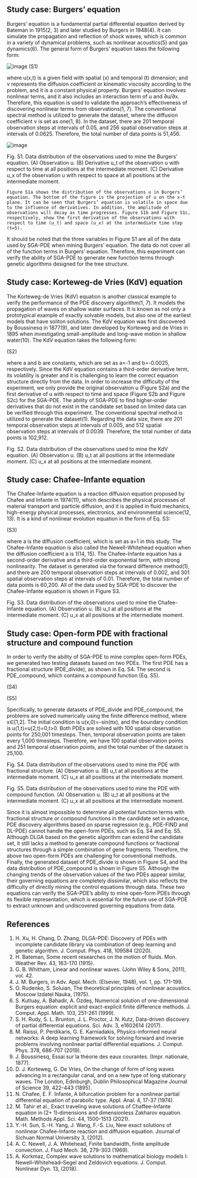 ## Study case: Burgers’ equation
Burgers’ equation is a fundamental partial differential equation derived by Bateman in 1915(2, 3) and later studied by Burgers in 1948(4). It can simulate the propagation and reflection of shock waves, which is common in a variety of dynamical problems, such as nonlinear acoustics(5) and gas dynamics(6). The general form of Burgers’ equation takes the following form: 

	 
![image](https://user-images.githubusercontent.com/41933063/122323321-824c2780-cf59-11eb-9379-a955073d032a.png)
(S1)

where u(x,t) is a given field with spatial (x) and temporal (t) dimension; and ν represents the diffusion coefficient or kinematic viscosity according to the problem, and it is a constant physical property.
	Burgers’ equation involves nonlinear terms, and it also includes an interaction term of u and ∂u/∂x. Therefore, this equation is used to validate the approach’s effectiveness of discovering nonlinear terms from observations(1, 7). 
The conventional spectral method is utilized to generate the dataset, where the diffusion coefficient ν is set as one(1, 8). In the dataset, there are 201 temporal observation steps at intervals of 0.05, and 256 spatial observation steps at intervals of 0.0625. Therefore, the total number of data points is 51,456. 

![image](https://user-images.githubusercontent.com/41933063/122323338-8d06bc80-cf59-11eb-83f1-51f35567b5d3.png)

Fig. S1. Data distribution of the observations used to mine the Burgers’ equation. (A) Observation u. (B) Derivative u_t of the observation u with respect to time at all positions at the intermediate moment. (C) Derivative u_x of the observation u with respect to space at all positions at the intermediate moment.

	Figure S1a shows the distribution of the observations u in Burgers’ equation. The bottom of the figure is the projection of u on the x-t plane. It can be seen that Burgers’ equation is volatile in space due to the influence of derivatives. In addition, the amplitude of observations will decay as time progresses. Figure S1b and Figure S1c, respectively, show the first derivative of the observations with respect to time (u_t) and space (u_x) at the intermediate time step (t=5). 
It should be noted that the three variables in Figure S1 are all of the data used by SGA-PDE when mining Burgers’ equation. The data do not cover all of the function terms in Burgers’ equation. Therefore, this experiment can verify the ability of SGA-PDE to generate new function terms through genetic algorithms designed for the tree structure.

## Study case: Korteweg-de Vries (KdV) equation
The Korteweg-de Vries (KdV) equation is another classical example to verify the performance of the PDE discovery algorithm(1, 7). It models the propagation of waves on shallow water surfaces. It is known as not only a prototypical example of exactly solvable models, but also one of the earliest models that have soliton solutions. The KdV equation was first discovered by Boussinesq in 1877(9), and later developed by Korteweg and de Vries in 1895 when investigating small-amplitude and long-wave motion in shallow water(10). The KdV equation takes the following form:

	 
(S2)

where a and b are constants, which are set as a=-1 and b=-0.0025, respectively. 
Since the KdV equation contains a third-order derivative term, its volatility is greater and it is challenging to learn the correct equation structure directly from the data. In order to increase the difficulty of the experiment, we only provide the original observation u (Figure S2a) and the first derivative of u with respect to time and space (Figure S2b and Figure S2c) for the SGA-PDE. The ability of SGA-PDE to find higher-order derivatives that do not exist in the candidate set based on limited data can be verified through this experiment. 
The conventional spectral method is utilized to generate the dataset(1). Regarding the data size, there are 201 temporal observation steps at intervals of 0.005, and 512 spatial observation steps at intervals of 0.0039. Therefore, the total number of data points is 102,912.

 
Fig. S2. Data distribution of the observations used to mine the KdV equation. (A) Observation u. (B) u_t at all positions at the intermediate moment. (C) u_x at all positions at the intermediate moment.

## Study case: Chafee-Infante equation
The Chafee-Infante equation is a reaction diffusion equation proposed by Chafee and Infante in 1974(11), which describes the physical processes of material transport and particle diffusion, and it is applied in fluid mechanics, high-energy physical processes, electronics, and environmental science(12, 13). It is a kind of nonlinear evolution equation in the form of Eq. S3:

	 
(S3)

where a is the diffusion coefficient, which is set as a=1 in this study. 
The Chafee-Infante equation is also called the Newell-Whitehead equation when the diffusion coefficient a is 1(14, 15). The Chafee-Infante equation has a second-order derivative and a third-order exponential term, with strong nonlinearity. The dataset is generated via the forward difference method(1), and there are 200 temporal observation steps at intervals of 0.002, and 301 spatial observation steps at intervals of 0.01. Therefore, the total number of data points is 60,200. All of the data used by SGA-PDE to discover the Chafee-Infante equation is shown in Figure S3.

 
Fig. S3. Data distribution of the observations used to mine the Chafee-Infante equation. (A) Observation u. (B) u_t at all positions at the intermediate moment. (C) u_x at all positions at the intermediate moment.

## Study case: Open-form PDE with fractional structure and compound function
In order to verify the ability of SGA-PDE to mine complex open-form PDEs, we generated two testing datasets based on two PDEs. The first PDE has a fractional structure (PDE_divide), as shown in Eq. S4. The second is PDE_compound, which contains a compound function (Eq. S5). 

	 
(S4)


	 
(S5)

Specifically, to generate datasets of PDE_divide and PDE_compound, the problems are solved numerically using the finite difference method, where x∈[1,2]. The initial condition is u(x,0)=-sin⁡(πx), and the boundary condition is u(1,t)=u(2,t)=0,t>0. Both PDEs are solved with 100 spatial observation points for 250,001 timesteps. Then, temporal observation points are taken every 1,000 timesteps. Therefore, we have 100 spatial observation points and 251 temporal observation points, and the total number of the dataset is 25,100.

 
Fig. S4. Data distribution of the observations used to mine the PDE with fractional structure. (A) Observation u. (B) u_t at all positions at the intermediate moment. (C) u_x at all positions at the intermediate moment.

 
Fig. S5. Data distribution of the observations used to mine the PDE with compound function. (A) Observation u. (B) u_t at all positions at the intermediate moment. (C) u_x at all positions at the intermediate moment.

Since it is almost impossible to determine all potential function terms with fractional structure or compound functions in the candidate set in advance, PDE discovery algorithms based on sparse regression (e.g., PDE-FIND and DL-PDE) cannot handle the open-form PDEs, such as Eq. S4 and Eq. S5. Although DLGA based on the genetic algorithm can extend the candidate set, it still lacks a method to generate compound functions or fractional structures through a simple combination of gene fragments. Therefore, the above two open-form PDEs are challenging for conventional methods.
Finally, the generated dataset of PDE_divide is shown in Figure S4, and the data distribution of PDE_compound is shown in Figure S5. Although the changing trends of the observation values of the two PDEs appear similar, their governing equations are completely dissimilar, which also reflects the difficulty of directly mining the control equations through data. These two equations can verify the SGA-PDE’s ability to mine open-form PDEs through its flexible representation, which is essential for the future use of SGA-PDE to extract unknown and undiscovered governing equations from data.

## References
1.	H. Xu, H. Chang, D. Zhang, DLGA-PDE: Discovery of PDEs with incomplete candidate library via combination of deep learning and genetic algorithm. J. Comput. Phys. 418, 109584 (2020).
2.	H. Bateman, Some recent researches on the motion of fluids. Mon. Weather Rev. 43, 163-170 (1915).
3.	G. B. Whitham, Linear and nonlinear waves.  (John Wiley & Sons, 2011), vol. 42.
4.	J. M. Burgers, in Adv. Appl. Mech. (Elsevier, 1948), vol. 1, pp. 171-199.
5.	O. Rudenko, S. Soluian, The theoretical principles of nonlinear acoustics. Moscow Izdatel Nauka,  (1975).
6.	S. Kutluay, A. Bahadir, A. Özdeş, Numerical solution of one-dimensional Burgers equation: explicit and exact-explicit finite difference methods. J. Comput. Appl. Math. 103, 251-261 (1999).
7.	S. H. Rudy, S. L. Brunton, J. L. Proctor, J. N. Kutz, Data-driven discovery of partial differential equations. Sci. Adv. 3, e1602614 (2017).
8.	M. Raissi, P. Perdikaris, G. E. Karniadakis, Physics-informed neural networks: A deep learning framework for solving forward and inverse problems involving nonlinear partial differential equations. J. Comput. Phys. 378, 686-707 (2019).
9.	J. Boussinesq, Essai sur la théorie des eaux courantes.  (Impr. nationale, 1877).
10.	D. J. Korteweg, G. De Vries, On the change of form of long waves advancing in a rectangular canal, and on a new type of long stationary waves. The London, Edinburgh, Dublin Philosophical Magazine Journal of Science 39, 422-443 (1895).
11.	N. Chafee, E. F. Infante, A bifurcation problem for a nonlinear partial differential equation of parabolic type. Appl. Anal. 4, 17-37 (1974).
12.	M. Tahir et al., Exact traveling wave solutions of Chaffee–Infante equation in (2+ 1)‐dimensions and dimensionless Zakharov equation. Math. Methods Appl. Sci. 44, 1500-1513 (2021).
13.	Y.-H. Sun, S.-H. Yang, J. Wang, F.-S. Liu, New exact solutions of nonlinear Chafee-Infante reaction and diffusion equation. Journal of Sichuan Normal University 3,  (2012).
14.	A. C. Newell, J. A. Whitehead, Finite bandwidth, finite amplitude convection. J. Fluid Mech. 38, 279-303 (1969).
15.	A. Korkmaz, Complex wave solutions to mathematical biology models I: Newell–Whitehead–Segel and Zeldovich equations. J. Comput. Nonlinear Dyn. 13,  (2018).


